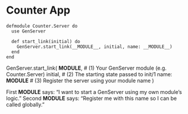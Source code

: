 # Counter App

```
defmodule Counter.Server do
  use GenServer

  def start_link(initial) do
    GenServer.start_link(__MODULE__, initial, name: __MODULE__)
  end
end
```

GenServer.start_link(
**MODULE**, # (1) Your GenServer module (e.g. Counter.Server)
initial, # (2) The starting state passed to init/1
name: **MODULE** # (3) Register the server using your module name
)

First **MODULE** says:
“I want to start a GenServer using my own module’s logic.”
Second **MODULE** says:
“Register me with this name so I can be called globally.”

